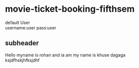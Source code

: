 # movie-ticket-booking-fifthsem


default User    
username:user
pass:user

## subheader
Hello
myname is rohan and ia am
my name is khuse
dagaga
ksjdfhskjhfksjdhf